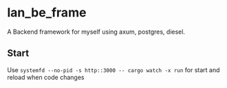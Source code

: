 # lan_be_frame

A Backend framework for myself using axum, postgres, diesel.

## Start

Use `systemfd --no-pid -s http::3000 -- cargo watch -x run` for start and reload when code changes
